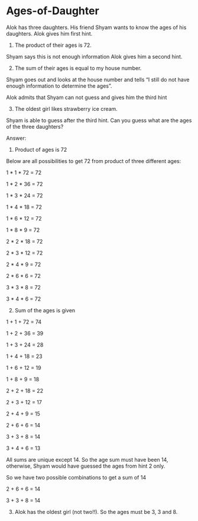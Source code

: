 # Ages-of-Daughter

Alok has three daughters. His friend Shyam wants to know the ages of his daughters. Alok gives him first hint. 

1) The product of their ages is 72. 

Shyam says this is not enough information Alok gives him a second hint. 

2) The sum of their ages is equal to my house number.

Shyam goes out and looks at the house number and tells “I still do not have enough information to determine the ages”. 

Alok admits that Shyam can not guess and gives him the third hint 

3) The oldest girl likes strawberry ice cream. 

Shyam is able to guess after the third hint. Can you guess what are the ages of the three daughters? 


Answer:

1) Product of ages is 72 

Below are all possibilities to get 72 from product of three different ages: 

1 * 1 * 72 = 72 

1 * 2 * 36 = 72 

1 * 3 * 24 = 72 

1 * 4 * 18 = 72 

1 * 6 * 12 = 72 

1 * 8 * 9 = 72 

2 * 2 * 18 = 72 

2 * 3 * 12 = 72 

2 * 4 * 9 = 72 

2 * 6 * 6 = 72 

3 * 3 * 8 = 72 

3 * 4 * 6 = 72 

2) Sum of the ages is given 

1 + 1 + 72 = 74 

1 + 2 + 36 = 39 

1 + 3 + 24 = 28 

1 + 4 + 18 = 23 

1 + 6 + 12 = 19 

1 + 8 + 9 = 18 

2 + 2 + 18 = 22 

2 + 3 + 12 = 17 

2 + 4 + 9 = 15 

2 + 6 + 6 = 14 

3 + 3 + 8 = 14 

3 + 4 + 6 = 13 

All sums are unique except 14. So the age sum must have been 14, otherwise, Shyam would have guessed the ages from hint 2 only. 

So we have two possible combinations to get a sum of 14 

2 + 6 + 6 = 14 

3 + 3 + 8 = 14 

3) Alok has the oldest girl (not two!!). So the ages must be 3, 3 and 8. 
